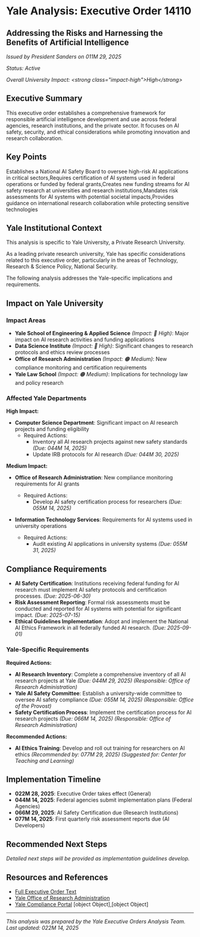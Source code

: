 # Yale Analysis: Executive Order 14110
## Addressing the Risks and Harnessing the Benefits of Artificial Intelligence

*Issued by President Sanders on 011M 29, 2025*

*Status: Active*

*Overall University Impact: &lt;strong class=&quot;impact-high&quot;&gt;High&lt;/strong&gt;*



## Executive Summary

This executive order establishes a comprehensive framework for responsible artificial intelligence development and use across federal agencies, research institutions, and the private sector. It focuses on AI safety, security, and ethical considerations while promoting innovation and research collaboration.

## Key Points

Establishes a National AI Safety Board to oversee high-risk AI applications in critical sectors,Requires certification of AI systems used in federal operations or funded by federal grants,Creates new funding streams for AI safety research at universities and research institutions,Mandates risk assessments for AI systems with potential societal impacts,Provides guidance on international research collaboration while protecting sensitive technologies

## Yale Institutional Context

This analysis is specific to Yale University, a Private Research University.

As a leading private research university, Yale has specific considerations related to this executive order, particularly in the areas of Technology, Research &amp; Science Policy, National Security.

The following analysis addresses the Yale-specific implications and requirements.

## Impact on Yale University

### Impact Areas

* **Yale School of Engineering &amp; Applied Science** *(Impact: 🔴 High)*: Major impact on AI research activities and funding applications
* **Data Science Institute** *(Impact: 🔴 High)*: Significant changes to research protocols and ethics review processes
* **Office of Research Administration** *(Impact: 🟠 Medium)*: New compliance monitoring and certification requirements
* **Yale Law School** *(Impact: 🟠 Medium)*: Implications for technology law and policy research

### Affected Yale Departments

**High Impact:**

* **Computer Science Department**: Significant impact on AI research projects and funding eligibility
  * Required Actions:
    * Inventory all AI research projects against new safety standards *(Due: 044M 14, 2025)*
    * Update IRB protocols for AI research *(Due: 044M 30, 2025)*

**Medium Impact:**

* **Office of Research Administration**: New compliance monitoring requirements for AI grants
  * Required Actions:
    * Develop AI safety certification process for researchers *(Due: 055M 14, 2025)*

* **Information Technology Services**: Requirements for AI systems used in university operations
  * Required Actions:
    * Audit existing AI applications in university systems *(Due: 055M 31, 2025)*

## Compliance Requirements

* **AI Safety Certification**: Institutions receiving federal funding for AI research must implement AI safety protocols and certification processes. *(Due: 2025-06-30)*
* **Risk Assessment Reporting**: Formal risk assessments must be conducted and reported for AI systems with potential for significant impact. *(Due: 2025-07-15)*
* **Ethical Guidelines Implementation**: Adopt and implement the National AI Ethics Framework in all federally funded AI research. *(Due: 2025-09-01)*

### Yale-Specific Requirements

**Required Actions:**

* **AI Research Inventory**: Complete a comprehensive inventory of all AI research projects at Yale *(Due: 044M 29, 2025)* *(Responsible: Office of Research Administration)*
* **Yale AI Safety Committee**: Establish a university-wide committee to oversee AI safety compliance *(Due: 055M 14, 2025)* *(Responsible: Office of the Provost)*
* **Safety Certification Process**: Implement the certification process for AI research projects *(Due: 066M 14, 2025)* *(Responsible: Office of Research Administration)*

**Recommended Actions:**

* **AI Ethics Training**: Develop and roll out training for researchers on AI ethics *(Recommended by: 077M 29, 2025)* *(Suggested for: Center for Teaching and Learning)*

## Implementation Timeline

* **022M 28, 2025**: Executive Order takes effect (General)
* **044M 14, 2025**: Federal agencies submit implementation plans (Federal Agencies)
* **066M 29, 2025**: AI Safety Certification due (Research Institutions)
* **077M 14, 2025**: First quarterly risk assessment reports due (AI Developers)

## Recommended Next Steps

*Detailed next steps will be provided as implementation guidelines develop.*

## Resources and References

* [Full Executive Order Text](https://www.whitehouse.gov/briefing-room/presidential-actions/2025/01/30/executive-order-on-safe-secure-and-trustworthy-ai/)
* [Yale Office of Research Administration](https://research.yale.edu)
* [Yale Compliance Portal](https://compliance.yale.edu)
[object Object],[object Object]

---

*This analysis was prepared by the Yale Executive Orders Analysis Team. Last updated: 022M 14, 2025*